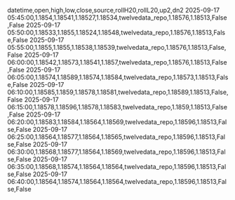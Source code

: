 datetime,open,high,low,close,source,rollH20,rollL20,up2,dn2
2025-09-17 05:45:00,1.1854,1.18541,1.18527,1.18534,twelvedata_repo,1.18576,1.18513,False,False
2025-09-17 05:50:00,1.18533,1.1855,1.18524,1.18548,twelvedata_repo,1.18576,1.18513,False,False
2025-09-17 05:55:00,1.1855,1.1855,1.18538,1.18539,twelvedata_repo,1.18576,1.18513,False,False
2025-09-17 06:00:00,1.18542,1.18573,1.18541,1.1857,twelvedata_repo,1.18576,1.18513,False,False
2025-09-17 06:05:00,1.18574,1.18589,1.18574,1.18584,twelvedata_repo,1.18573,1.18513,False,False
2025-09-17 06:10:00,1.18585,1.1859,1.18578,1.18581,twelvedata_repo,1.18589,1.18513,False,False
2025-09-17 06:15:00,1.18578,1.18596,1.18578,1.18583,twelvedata_repo,1.1859,1.18513,False,False
2025-09-17 06:20:00,1.18583,1.18584,1.18564,1.18569,twelvedata_repo,1.18596,1.18513,False,False
2025-09-17 06:25:00,1.18564,1.18577,1.18564,1.18565,twelvedata_repo,1.18596,1.18513,False,False
2025-09-17 06:30:00,1.18568,1.18577,1.18564,1.18569,twelvedata_repo,1.18596,1.18513,False,False
2025-09-17 06:35:00,1.18568,1.18574,1.18564,1.18564,twelvedata_repo,1.18596,1.18513,False,False
2025-09-17 06:40:00,1.18564,1.18574,1.18564,1.18564,twelvedata_repo,1.18596,1.18513,False,False
